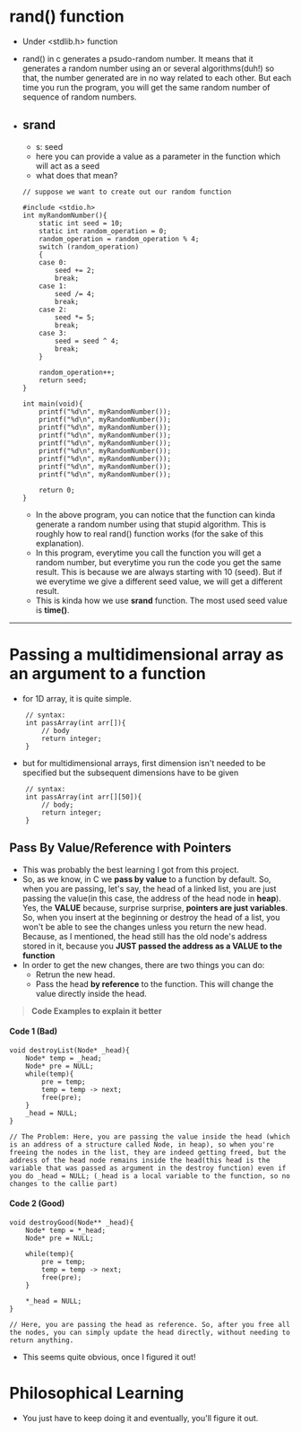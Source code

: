 # rand() function
- Under <stdlib.h> function
- rand() in c generates a psudo-random number. It means that it generates a random number using an or several algorithms(duh!) so that, the number generated are in no way related to each other. But each time you run the program, you will get the same random number of sequence of random numbers.

- ## srand
    - s: seed
    - here you can provide a value as a parameter in the function which will act as a seed
    - what does that mean?
    ```
    // suppose we want to create out our random function

    #include <stdio.h>
    int myRandomNumber(){
        static int seed = 10;
        static int random_operation = 0;
        random_operation = random_operation % 4;
        switch (random_operation)
        {
        case 0:
            seed += 2;
            break;
        case 1:
            seed /= 4;
            break;
        case 2:
            seed *= 5;
            break;
        case 3:
            seed = seed ^ 4;
            break;
        }

        random_operation++;
        return seed;
    }

    int main(void){
        printf("%d\n", myRandomNumber());
        printf("%d\n", myRandomNumber());
        printf("%d\n", myRandomNumber());
        printf("%d\n", myRandomNumber());
        printf("%d\n", myRandomNumber());
        printf("%d\n", myRandomNumber());
        printf("%d\n", myRandomNumber());
        printf("%d\n", myRandomNumber());
        printf("%d\n", myRandomNumber());

        return 0;
    }
    ```
    - In the above program, you can notice that the function can kinda generate a random number using that stupid algorithm. This is roughly how to real rand() function works (for the sake of this explanation).
    - In this program, everytime you call the function you will get a random number, but everytime you run the code you get the same result. This is because we are always starting with 10 (seed). But if we everytime we give a different seed value, we will get a different result.
    - This is kinda how we use **srand** function. The most used seed value is **time()**.     

---
# Passing a multidimensional array as an argument to a function
- for 1D array, it is quite simple.
```
    // syntax:
    int passArray(int arr[]){
        // body
        return integer;
    }
```

- but for multidimensional arrays, first dimension isn't needed to be specified but the subsequent dimensions have to be given
```
    // syntax:
    int passArray(int arr[][50]){
        // body;
        return integer;
    }
```

## Pass By Value/Reference with Pointers
- This was probably the best learning I got from this project. 
- So, as we know, in C we **pass by value** to a function by default. So, when you are passing, let's say, the head of a linked list, you are just passing the value(in this case, the address of the head node in **heap**). Yes, the **VALUE** because, surprise surprise, **pointers are just variables**. So, when you insert at the beginning or destroy the head of a list, you won't be able to see the changes unless you return the new head. Because, as I mentioned, the head still has the old node's address stored in it, because you **JUST passed the address as a VALUE to the function**
- In order to get the new changes, there are two things you can do:
    - Retrun the new head.
    - Pass the head **by reference** to the function. This will change the value directly inside the head.

> **Code Examples to explain it better**
#### Code 1 (Bad)
```
void destroyList(Node* _head){
    Node* temp = _head;
    Node* pre = NULL;
    while(temp){
        pre = temp;
        temp = temp -> next;
        free(pre);
    }
    _head = NULL;
}

// The Problem: Here, you are passing the value inside the head (which is an address of a structure called Node, in heap), so when you're freeing the nodes in the list, they are indeed getting freed, but the address of the head node remains inside the head(this head is the variable that was passed as argument in the destroy function) even if you do _head = NULL; (_head is a local variable to the function, so no changes to the callie part)
```

#### Code 2 (Good)
```
void destroyGood(Node** _head){
    Node* temp = *_head;
    Node* pre = NULL;

    while(temp){
        pre = temp;
        temp = temp -> next;
        free(pre);
    }

    *_head = NULL;
}

// Here, you are passing the head as reference. So, after you free all the nodes, you can simply update the head directly, without needing to return anything.
```

- This seems quite obvious, once I figured it out!
# Philosophical Learning
- You just have to keep doing it and eventually, you'll figure it out.
